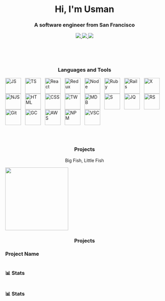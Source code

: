 <!-- 
<img src="https://images.squarespace-cdn.com/content/v1/5ab926f8a9e0287fbf928015/1568182761400-OZ8ZTLLTMIN7KKQ1ZI86/WIRED-ScienceLSD-AnimatedGIF-Credit-twelveofour.gif?format=2500w" width="100%" height="400px"></img>
 
<h1 align="center">Hi, I'm Usman</h1>
<h3 align="center">A software engineer from San Francisco</h3> -->

<!-- ## Hey 👋 I'm Usman

- 🔭 I’m currently working on creating freelance websites for local San Francisco businesses
- 🌱 I’m currently learning React Hooks & Typescript
- 👯 I’m looking to collaborate with people
- 💬 Ask me about anything Basketball or Mixed Martial Arts
- ⚡ Fun fact: I was born and raised in San Francisco, the best city in the world!
 -->
 
<!-- <img align="right" alt="Coding" width="400" src="https://media.giphy.com/media/6ieS4mWVmfZUQ/giphy.gif"> -->

<!-- # 👨‍💻 Usman Hameed

**`Software Engineer`** -->

<!-- <img align="right" alt="Coding" width="400" src="https://media.giphy.com/media/6ieS4mWVmfZUQ/giphy.gif"> -->


<div align="center" m="auto">
 <h1 align="center">Hi, I'm Usman</h1>
 <h3 align="center">A software engineer from San Francisco</h3>
 <a target="_blank" href="https://www.linkedin.com/in/usman-hameed-5486b11b0/">
  <img src="https://img.shields.io/badge/linkedin-%230077B5.svg?style=for-the-badge&logo=linkedin&logoColor=white">
 </a> 
 <a target="_blank" href="mailto:usmanhvmeed@gmail.com">
  <img src="https://img.shields.io/badge/Gmail-D14836?style=for-the-badge&logo=gmail&logoColor=white">
 </a>
 <a target="_blank" href="https://angel.co/u/usman-hameed-2">
  <img src="https://img.shields.io/badge/AngelList-%23D4D4D4.svg?style=for-the-badge&logo=AngelList&logoColor=black">
 </a>
</div>

<br></br>
#

 
<h3 align="center">Languages and Tools</h3>

<img align="left" alt="JS" width="50px" style="padding-right:10px;" src="https://cdn.jsdelivr.net/gh/devicons/devicon/icons/javascript/javascript-original.svg" />
<img align="left" alt="TS" width="50px" style="padding-right:10px;" src="https://cdn.jsdelivr.net/gh/devicons/devicon/icons/typescript/typescript-plain.svg" />
<img align="left" alt="React" width="50px" style="padding-right:10px;" src="https://cdn.jsdelivr.net/gh/devicons/devicon/icons/react/react-original.svg" />
<img align="left" alt="Redux" width="50px" style="padding-right:10px;" src="https://cdn.jsdelivr.net/gh/devicons/devicon/icons/redux/redux-original.svg" />
<img align="left" alt="Node" width="50px" style="padding-right:10px;" src="https://cdn.jsdelivr.net/gh/devicons/devicon/icons/nodejs/nodejs-plain.svg" />
<img align="left" alt="Ruby" width="50px" style="padding-right:10px;" src="https://cdn.jsdelivr.net/gh/devicons/devicon/icons/ruby/ruby-plain-wordmark.svg" />
<img align="left" alt="Rails" width="50px" style="padding-right:10px;" src="https://cdn.jsdelivr.net/gh/devicons/devicon/icons/rails/rails-plain-wordmark.svg" />
<img align="left" alt="X" width="50px" style="padding-right:10px;" src="https://cdn.jsdelivr.net/gh/devicons/devicon/icons/express/express-original.svg" />
<img align="left" alt="NJS" width="50px" style="padding-right:10px;" src="https://cdn.jsdelivr.net/gh/devicons/devicon/icons/nextjs/nextjs-original.svg" />
<img align="left" alt="HTML" width="50px" style="padding-right:10px;" src="https://cdn.jsdelivr.net/gh/devicons/devicon/icons/html5/html5-plain-wordmark.svg" />
<img align="left" alt="CSS" width="50px" style="padding-right:10px;" src="https://cdn.jsdelivr.net/gh/devicons/devicon/icons/css3/css3-plain-wordmark.svg" />
<img align="left" alt="TW" width="50px" style="padding-right:10px;" src="https://cdn.jsdelivr.net/gh/devicons/devicon/icons/tailwindcss/tailwindcss-plain.svg" />
<img align="left" alt="MDB" width="50px" style="padding-right:10px;" src="https://cdn.jsdelivr.net/gh/devicons/devicon/icons/mongodb/mongodb-plain-wordmark.svg" />
<img align="left" alt="S" width="50px" style="padding-right:10px;" src="https://cdn.jsdelivr.net/gh/devicons/devicon/icons/postgresql/postgresql-plain-wordmark.svg" />
<img align="left" alt="JQ" width="50px" style="padding-right:10px;" src="https://cdn.jsdelivr.net/gh/devicons/devicon/icons/jquery/jquery-plain-wordmark.svg" />
<img align="left" alt="RS" width="50px" style="padding-right:10px;" src="https://cdn.jsdelivr.net/gh/devicons/devicon/icons/rspec/rspec-original-wordmark.svg" />
<img align="left" alt="Git" width="50px" style="padding-right:10px;" src="https://cdn.jsdelivr.net/gh/devicons/devicon/icons/git/git-original-wordmark.svg" />
<img align="left" alt="GC" width="50px" style="padding-right:10px;" src="https://cdn.jsdelivr.net/gh/devicons/devicon/icons/googlecloud/googlecloud-original.svg" />
<img align="left" alt="AWS" width="50px" style="padding-right:10px;" src="https://cdn.jsdelivr.net/gh/devicons/devicon/icons/amazonwebservices/amazonwebservices-original-wordmark.svg" />
<img align="left" alt="NPM" width="50px" style="padding-right:10px;" src="https://cdn.jsdelivr.net/gh/devicons/devicon/icons/npm/npm-original-wordmark.svg" />
<img align="left" alt="VSC" width="50px" style="padding-right:10px;" src="https://cdn.jsdelivr.net/gh/devicons/devicon/icons/vscode/vscode-original.svg" />

<br></br>

<br></br>

<br></br>

<br></br>

# 

<h3 align="center">Projects</h3>


<div align="left" width="200">
 <p align="center">Big Fish, Little Fish</p>
 <a href="https://usmanh25.github.io/bigfishlittlefish/" target="_blank">
  <img width="200" src="https://user-images.githubusercontent.com/89363938/209523963-c37e1711-b80a-48d6-8eac-e496a417010e.png">
  </img>
 </a>
</div>

<h3 align="center">Projects</h3>

<div> 
 <h3>Project Name</h3>
</div>


<!-- ![NoiseCloud](https://user-images.githubusercontent.com/89363938/209525559-2ea35b1e-2b93-4cf4-bd57-9bc1235a0d9d.png)
http://noisecloud.herokuapp.com/
![FightCulture](https://user-images.githubusercontent.com/89363938/209525633-f8506fa7-0cc5-49e1-b1e8-cf9dc1235e91.png)
http://fightculturesf.com/
![VitTok](https://user-images.githubusercontent.com/89363938/209525665-df4a7061-64d7-471b-bf86-61a964004e87.png)
https://vidtok-eta.vercel.app/
![SelfBook](https://user-images.githubusercontent.com/89363938/209525714-12ca376a-a3e5-4826-b380-7820bb0bee85.png)
https://selfbooksb.herokuapp.com/ -->
#

### 📊 Stats
#

### 📊 Stats

